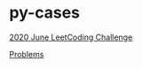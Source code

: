 # py-cases

[2020 June LeetCoding Challenge](./leetcode/challenge/june)

[Problems](./leetcode/problems)
